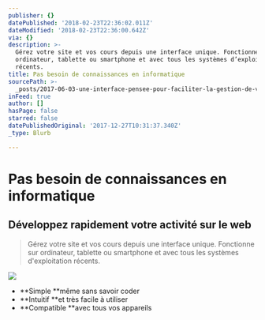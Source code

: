 ```yaml
---
publisher: {}
datePublished: '2018-02-23T22:36:02.011Z'
dateModified: '2018-02-23T22:36:00.642Z'
via: {}
description: >-
  Gérez votre site et vos cours depuis une interface unique. Fonctionne sur
  ordinateur, tablette ou smartphone et avec tous les systèmes d’exploitation
  récents. 
title: Pas besoin de connaissances en informatique
sourcePath: >-
  _posts/2017-06-03-une-interface-pensee-pour-faciliter-la-gestion-de-votre-espa.md
inFeed: true
author: []
hasPage: false
starred: false
datePublishedOriginal: '2017-12-27T10:31:37.340Z'
_type: Blurb

---
```

# Pas besoin de connaissances en informatique

## Développez rapidement votre activité sur le web

> Gérez votre site et vos cours depuis une interface unique. Fonctionne sur ordinateur, tablette ou smartphone et avec tous les systèmes d'exploitation récents. 

![](https://the-grid-user-content.s3-us-west-2.amazonaws.com/b68021e3-283d-4299-9961-34abaa7595ed.png)

* **Simple **même sans savoir coder
* **Intuitif **et très facile à utiliser
* **Compatible **avec tous vos appareils